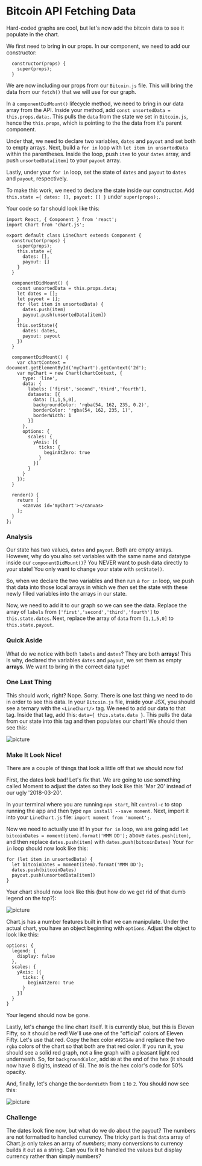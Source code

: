 # Bitcoin API Fetching Data
Hard-coded graphs are cool, but let's now add the bitcoin data to see it populate in the chart.<br>

We first need to bring in our props.  In our component, we need to add our constructor:<br>

```
  constructor(props) {
    super(props);
  }
```

We are now including our props from our `Bitcoin.js` file.  This will bring the data from our `fetch()` that we will use for our graph.<br>

In a `componentDidMount()` lifecycle method, we need to bring in our data array from the API.  Inside your method, add `const unsortedData = this.props.data;`.  This pulls the `data` from the state we set in `Bitcoin.js`, hence the `this.props`, which is pointing to the the data from it's parent component.<br>

Under that, we need to declare two variables, `dates` and `payout` and set both to empty arrays.  Next, build a `for in` loop with `let item in unsortedData` within the parentheses.  Inside the loop, push `item` to your `dates` array, and push `unsortedData[item]` to your `payout` array.<br>

Lastly, under your `for in` loop, set the state of `dates` and `payout` to `dates` and `payout`, respectively.<br>

To make this work, we need to declare the state inside our constructor.  Add `this.state ={ dates: [], payout: [] }` under `super(props);`.<br>

Your code so far should look like this:<br>

```
import React, { Component } from 'react';
import Chart from 'chart.js';

export default class LineChart extends Component {
  constructor(props) {
    super(props);
    this.state ={
      dates: [],
      payout: []
    }
  }

  componentDidMount() {
    const unsortedData = this.props.data;
    let dates = [];
    let payout = [];
    for (let item in unsortedData) {
      dates.push(item)
      payout.push(unsortedData[item])
    }
    this.setState({
      dates: dates,
      payout: payout
    })
  }

  componentDidMount() {
    var chartContext = document.getElementById('myChart').getContext('2d');
    var myChart = new Chart(chartContext, {
      type: 'line',
      data: {
        labels: ['first','second','third','fourth'],
        datasets: [{
          data: [1,1,5,0],
          backgroundColor: 'rgba(54, 162, 235, 0.2)', 
          borderColor: 'rgba(54, 162, 235, 1)',
          borderWidth: 1
        }]
      },
      options: {
        scales: {
          yAxis: [{
            ticks: {
              beginAtZero: true
            }
          }]
        }
      }
    });
  }

  render() {
    return (
      <canvas id='myChart'></canvas>
    );
  }
};
```

### Analysis 
Our state has two values, `dates` and `payout`.  Both are empty arrays.  However, why do you also set variables with the same name and datatype inside our `componentDidMount()`?  You NEVER want to push data directly to your state!  You only want to change your state with `setState()`.<br>

So, when we declare the two variables and then run a `for in` loop, we push that data into those local arrays in which we <i>then</i> set the state with these newly filled variables into the arrays in our state.

Now, we need to add it to our graph so we can see the data.  Replace the array of `labels` from `['first','second','third','fourth']` to `this.state.dates`.  Next, replace the array of `data` from `[1,1,5,0]` to `this.state.payout`.

### Quick Aside

What do we notice with both `labels` and `dates`?  They are both <b>arrays</b>!  This is why, declared the variables `dates` and `payout`, we set them as empty <b>arrays</b>.  We want to bring in the correct data type!  

### One Last Thing
This should work, right?  Nope.  Sorry.  There is one last thing we need to do in order to see this data.  In your `Bitcoin.js` file, inside your JSX, you should see a ternary with the `<LineChart/>` tag.  We need to add our data to that tag.  Inside that tag, add this: `data={ this.state.data }`.  This pulls the data from our state into this tag and then populates our chart!  We should then see this:<br>

![picture](../../assets/7.4.1-filledGraph.png)

### Make It Look Nice!
There are a couple of things that look a little off that we should now fix!<br>

First, the dates look bad!  Let's fix that.  We are going to use something called Moment to adjust the dates so they look like this 'Mar 20' instead of our ugly '2018-03-20'.<br>

In your terminal where you are running `npm start`, hit `control-c` to stop running the app and then type `npm install --save moment`.  Next, import it into your `LineChart.js` file: `import moment from 'moment';`.<br>

Now we need to actually use it!  In your `for in` loop, we are going add `let bitcoinDates = moment(item).format('MMM DD');` above `dates.push(item)`, and then replace `dates.push(item)` with `dates.push(bitcoinDates)`  Your `for in` loop should now look like this:<br>

```
for (let item in unsortedData) {
  let bitcoinDates = moment(item).format('MMM DD');
  dates.push(bitcoinDates)
  payout.push(unsortedData[item])
}
```

Your chart should now look like this (but how do we get rid of that dumb legend on the top?):<br>

![picture](../../assets/7.4.2-dateChange.png)

Chart.js has a number features built in that we can manipulate.  Under the actual chart, you have an object beginning with `options`.  Adjust the object to look like this:<br>

```
options: {
  legend: {
    display: false
  },
  scales: {
    yAxis: [{
      ticks: {
        beginAtZero: true
      }
    }]
  }
}
```

Your legend should now be gone.<br>

Lastly, let's change the line chart itself.  It is currently blue, but this is Eleven Fifty, so it should be red!  We'll use one of the "official" colors of Eleven Fifty.  Let's use that red.  Copy the hex color `#d9514e` and replace the two `rgba` colors of the chart so that both are that red color.  If you run it, you should see a solid red graph, not a line graph with a pleasant light red underneath.  So, for `backgroundColor`, add `80` at the end of the hex (it should now have 8 digits, instead of 6).  The `80` is the hex color's code for 50% opacity.<br>

And, finally, let's change the `borderWidth` from `1` to `2`.  You should now see this:<br>

![picture](../../assets/7.4.3-niceGraph.png)

### Challenge
The dates look fine now, but what do we do about the payout?  The numbers are not formatted to handled currency.  The tricky part is that `data` array of Chart.js only takes an array of <i>numbers</i>; many conversions to currency builds it out as a string.  Can you fix it to handled the values but display currency rather than simply numbers?